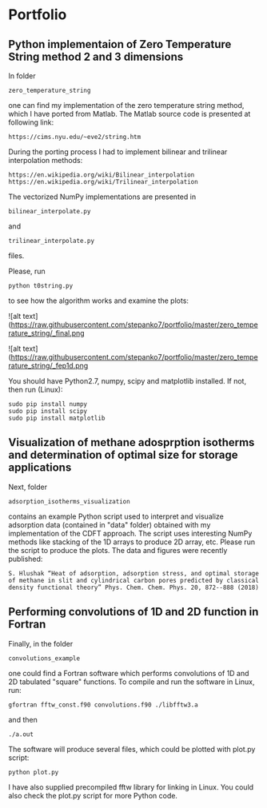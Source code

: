# Portfolio


## Python implementaion of Zero Temperature String method 2 and 3 dimensions

﻿In folder

    zero_temperature_string

one can find my implementation of the zero temperature string method,
which I have ported from Matlab.
The Matlab source code is presented at following link:

    https://cims.nyu.edu/~eve2/string.htm

During the porting process I had to implement bilinear and trilinear
interpolation methods:

    https://en.wikipedia.org/wiki/Bilinear_interpolation
    https://en.wikipedia.org/wiki/Trilinear_interpolation

The vectorized NumPy implementations are presented in

    bilinear_interpolate.py

and

    trilinear_interpolate.py

files.

Please, run

    python t0string.py

to see how the algorithm works and examine the plots:

![alt text](https://raw.githubusercontent.com/stepanko7/portfolio/master/zero_temperature_string/_final.png

![alt text](https://raw.githubusercontent.com/stepanko7/portfolio/master/zero_temperature_string/_fep1d.png


You should have Python2.7, numpy, scipy and matplotlib installed.
If not, then run (Linux):

    sudo pip install numpy
    sudo pip install scipy
    sudo pip install matplotlib



## Visualization of methane adosprption isotherms and determination of optimal size for storage applications

Next, folder

    adsorption_isotherms_visualization

contains an example Python script used to interpret and visualize
adsorption data (contained in "data" folder) obtained with
my implementation of the CDFT approach.
The script uses interesting NumPy methods like stacking
of the 1D arrays to produce 2D array, etc.
Please run the script to produce the plots.
The data and figures were  recently published:

    S. Hlushak “Heat of adsorption, adsorption stress, and optimal storage of methane in slit and cylindrical carbon pores predicted by classical density functional theory” Phys. Chem. Chem. Phys. 20, 872--888 (2018)




## Performing convolutions of 1D and 2D function in Fortran

Finally, in the folder

    convolutions_example

one could find a Fortran software which performs convolutions
of 1D and 2D tabulated "square" functions.
To compile and run the software in Linux, run:

    gfortran fftw_const.f90 convolutions.f90 ./libfftw3.a

and then

    ./a.out

The software will produce several files, which could be plotted
with plot.py script:

    python plot.py

I have also supplied precompiled fftw library for linking in Linux.
You could also check the plot.py script for more Python code.

